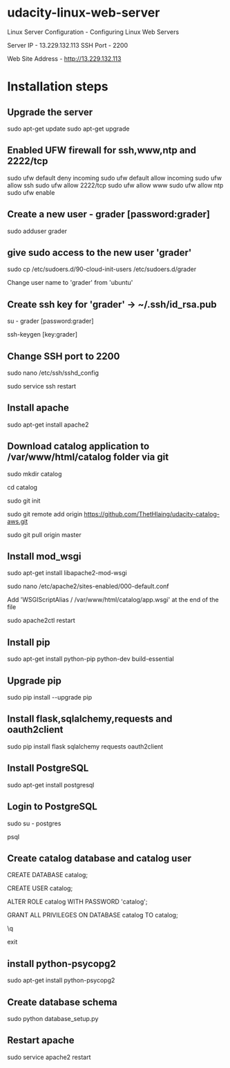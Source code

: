 # udacity-linux-web-server
Linux Server Configuration - Configuring Linux Web Servers

Server IP - 13.229.132.113
SSH Port - 2200

Web Site Address - http://13.229.132.113



# Installation steps

## Upgrade the server

sudo apt-get update
sudo apt-get upgrade


## Enabled UFW firewall for ssh,www,ntp and 2222/tcp

sudo ufw default deny incoming
sudo ufw default allow incoming
sudo ufw allow ssh
sudo ufw allow 2222/tcp
sudo ufw allow www
sudo ufw allow ntp
sudo ufw enable


## Create a new user - grader [password:grader]

sudo adduser grader

## give sudo access to the new user 'grader'

sudo cp /etc/sudoers.d/90-cloud-init-users /etc/sudoers.d/grader

Change user name to 'grader' from 'ubuntu'

## Create ssh key for 'grader' -> ~/.ssh/id_rsa.pub

su - grader [password:grader] 

ssh-keygen [key:grader]

## Change SSH port to 2200

sudo nano /etc/ssh/sshd_config

sudo service ssh restart

## Install apache

sudo apt-get install apache2

## Download catalog application to /var/www/html/catalog folder via git

sudo mkdir catalog

cd catalog

sudo git init

sudo git remote add origin https://github.com/ThetHlaing/udacity-catalog-aws.git

sudo git pull origin master



## Install mod_wsgi 

sudo apt-get install libapache2-mod-wsgi

sudo nano /etc/apache2/sites-enabled/000-default.conf

Add 'WSGIScriptAlias / /var/www/html/catalog/app.wsgi' at the end of the file

sudo apache2ctl restart



## Install pip

sudo apt-get install python-pip python-dev build-essential


## Upgrade pip

sudo pip install --upgrade pip


## Install flask,sqlalchemy,requests and oauth2client

sudo pip install flask sqlalchemy requests oauth2client


## Install PostgreSQL 

sudo apt-get install postgresql


## Login to PostgreSQL

sudo su - postgres

psql



## Create catalog database and catalog user

CREATE DATABASE catalog;

CREATE USER catalog;

ALTER ROLE catalog WITH PASSWORD 'catalog';

GRANT ALL PRIVILEGES ON DATABASE catalog TO catalog;

\q

exit



## install python-psycopg2

sudo apt-get install python-psycopg2


## Create database schema

sudo python database_setup.py


## Restart apache

sudo service apache2 restart


